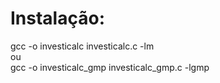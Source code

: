 # Instalação:

gcc -o investicalc investicalc.c -lm<br>
ou<br>
gcc -o investicalc_gmp investicalc_gmp.c -lgmp

